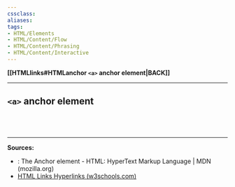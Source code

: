 ```yaml
---
cssclass: 
aliases:
tags:
- HTML/Elements
- HTML/Content/Flow 
- HTML/Content/Phrasing 
- HTML/Content/Interactive 
---
```

**[[HTMLlinks#HTMLanchor `<a>` anchor element|BACK]]**

---
## `<a>` anchor element

# 

<br>

---
**Sources:**
- [<a>: The Anchor element - HTML: HyperText Markup Language | MDN (mozilla.org)](https://developer.mozilla.org/en-US/docs/Web/HTML/Element/a#attr-target)
- [HTML Links Hyperlinks (w3schools.com)](https://www.w3schools.com/html/html_links.asp)